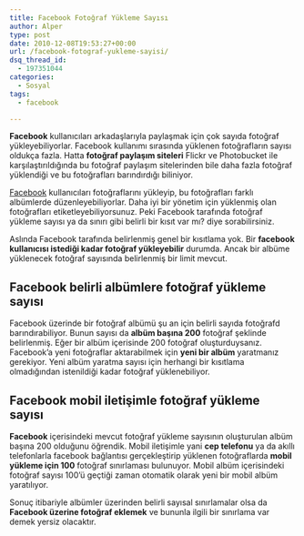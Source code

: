```yaml
---
title: Facebook Fotoğraf Yükleme Sayısı
author: Alper
type: post
date: 2010-12-08T19:53:27+00:00
url: /facebook-fotograf-yukleme-sayisi/
dsq_thread_id:
  - 197351044
categories:
  - Sosyal
tags:
  - facebook

---
```

**Facebook** kullanıcıları arkadaşlarıyla paylaşmak için çok sayıda fotoğraf yükleyebiliyorlar. Facebook kullanımı sırasında yüklenen fotoğrafların sayısı oldukça fazla. Hatta **fotoğraf paylaşım siteleri** Flickr ve Photobucket ile karşılaştırıldığında bu fotoğraf paylaşım sitelerinden bile daha fazla fotoğraf yüklendiği ve bu fotoğrafları barındırdığı biliniyor.

<a href="https://www.facebook.com" target="_blank">Facebook</a> kullanıcıları fotoğraflarını yükleyip, bu fotoğrafları farklı albümlerde düzenleyebiliyorlar. Daha iyi bir yönetim için yüklenmiş olan fotoğrafları etiketleyebiliyorsunuz. Peki Facebook tarafında fotoğraf yükleme sayısı ya da sınırı gibi belirli bir kısıt var mı? diye sorabilirsiniz.

Aslında Facebook tarafında belirlenmiş genel bir kısıtlama yok. Bir **facebook kullanıcısı istediği kadar fotoğraf yükleyebilir** durumda. Ancak bir albüme yüklenecek fotoğraf sayısında belirlenmiş bir limit mevcut.

## Facebook belirli albümlere fotoğraf yükleme sayısı

Facebook üzerinde bir fotoğraf albümü şu an için belirli sayıda fotoğrafd barındırabiliyor. Bunun sayısı da **albüm başına 200** fotoğraf şeklinde belirlenmiş. Eğer bir albüm içerisinde 200 fotoğraf oluşturduysanız. Facebook&#8217;a yeni fotoğraflar aktarabilmek için **yeni bir albüm** yaratmanız gerekiyor. Yeni albüm yaratma sayısı için herhangi bir kısıtlama olmadığından istenildiği kadar fotoğraf yüklenebiliyor.

## Facebook mobil iletişimle fotoğraf yükleme sayısı

**Facebook** içerisindeki mevcut fotoğraf yükleme sayısının oluşturulan albüm başına 200 olduğunu öğrendik. Mobil iletişimle yani **cep telefonu** ya da akıllı telefonlarla facebook bağlantısı gerçekleştirip yüklenen fotoğraflarda **mobil yükleme için 100** fotoğraf sınırlaması bulunuyor. Mobil albüm içerisindeki fotoğraf sayısı 100&#8217;ü geçtiği zaman otomatik olarak yeni bir mobil albüm yaratılıyor.

Sonuç itibariyle albümler üzerinden belirli sayısal sınırlamalar olsa da **Facebook üzerine fotoğraf eklemek** ve bununla ilgili bir sınırlama var demek yersiz olacaktır.
